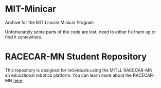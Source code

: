 # MIT-Minicar
Archive for the MIT Lincoln Minicar Program

Unfortunately some parts of the code are lost, need to either fix them up or find it somewhere. 

# RACECAR-MN Student Repository
This repository is designed for individuals using the MITLL RACECAR-MN, an educational robotics platform.  You can learn more about the RACECAR-MN [here](https://mitll-racecar-mn.readthedocs.io/en/latest/index.html).
